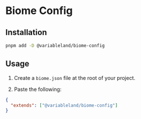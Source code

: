 # Biome Config

## Installation

```bash
pnpm add -D @variableland/biome-config
```

## Usage

1. Create a `biome.json` file at the root of your project.

2. Paste the following:

  ```json
  {
    "extends": ["@variableland/biome-config"]
  }
  ```
